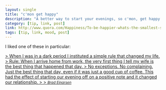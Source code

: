 ```yaml
---
layout: single
title: "c'mon get happy"
description: "A better way to start your evenings, so c'mon, get happy."
category: [tip, link, post]
link: http://www.quora.com/Happiness/To-be-happier-whats-the-smallest-simplest-thing-an-average-person-could-do
tags: [tip, link, mood, post]
---
```


I liked one of these in particular: 

<a href="http://www.quora.com/Happiness/To-be-happier-whats-the-smallest-simplest-thing-an-average-person-could-do">
> When I was in a dark period I instituted a simple rule that changed my life. 
> Rule: When I arrive home from work, the very first thing I tell my wife is the best thing that happened that day. 
> No exceptions. No complaining. Just the best thing that day, even if it was just a good cup of coffee. This had the effect of starting our evening off on a positive note and it changed our relationship.
>
> <small><cite>Brad Einarsen</cite></small></a>
